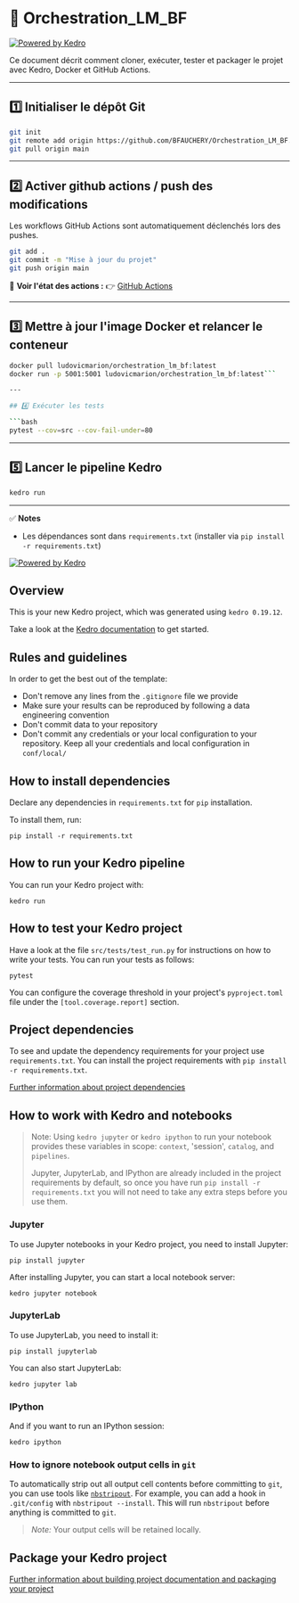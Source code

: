 # 🚀 Orchestration_LM_BF

[![Powered by Kedro](https://img.shields.io/badge/powered_by-kedro-ffc900?logo=kedro)](https://kedro.org)

Ce document décrit comment cloner, exécuter, tester et packager le projet avec Kedro, Docker et GitHub Actions.

---

## 1️⃣ Initialiser le dépôt Git

```bash
git init
git remote add origin https://github.com/BFAUCHERY/Orchestration_LM_BF.git
git pull origin main
```

---

## 2️⃣ Activer github actions / push des modifications

Les workflows GitHub Actions sont automatiquement déclenchés lors des pushes.

```bash
git add .
git commit -m "Mise à jour du projet"
git push origin main
```

🔗 **Voir l'état des actions :**
👉 [GitHub Actions](https://github.com/BFAUCHERY/Orchestration_LM_BF/actions)

---

## 3️⃣ Mettre à jour l'image Docker et relancer le conteneur

```bash
docker pull ludovicmarion/orchestration_lm_bf:latest
docker run -p 5001:5001 ludovicmarion/orchestration_lm_bf:latest```

---

## 4️⃣ Exécuter les tests

```bash
pytest --cov=src --cov-fail-under=80
```

---

## 5️⃣ Lancer le pipeline Kedro

```bash
kedro run
```

---

✅ **Notes**
- Les dépendances sont dans `requirements.txt` (installer via `pip install -r requirements.txt`)





[![Powered by Kedro](https://img.shields.io/badge/powered_by-kedro-ffc900?logo=kedro)](https://kedro.org)

## Overview

This is your new Kedro project, which was generated using `kedro 0.19.12`.

Take a look at the [Kedro documentation](https://docs.kedro.org) to get started.

## Rules and guidelines

In order to get the best out of the template:

* Don't remove any lines from the `.gitignore` file we provide
* Make sure your results can be reproduced by following a data engineering convention
* Don't commit data to your repository
* Don't commit any credentials or your local configuration to your repository. Keep all your credentials and local configuration in `conf/local/`

## How to install dependencies

Declare any dependencies in `requirements.txt` for `pip` installation.

To install them, run:

```
pip install -r requirements.txt
```

## How to run your Kedro pipeline

You can run your Kedro project with:

```
kedro run
```

## How to test your Kedro project

Have a look at the file `src/tests/test_run.py` for instructions on how to write your tests. You can run your tests as follows:

```
pytest
```

You can configure the coverage threshold in your project's `pyproject.toml` file under the `[tool.coverage.report]` section.


## Project dependencies

To see and update the dependency requirements for your project use `requirements.txt`. You can install the project requirements with `pip install -r requirements.txt`.

[Further information about project dependencies](https://docs.kedro.org/en/stable/kedro_project_setup/dependencies.html#project-specific-dependencies)

## How to work with Kedro and notebooks

> Note: Using `kedro jupyter` or `kedro ipython` to run your notebook provides these variables in scope: `context`, 'session', `catalog`, and `pipelines`.
>
> Jupyter, JupyterLab, and IPython are already included in the project requirements by default, so once you have run `pip install -r requirements.txt` you will not need to take any extra steps before you use them.

### Jupyter
To use Jupyter notebooks in your Kedro project, you need to install Jupyter:

```
pip install jupyter
```

After installing Jupyter, you can start a local notebook server:

```
kedro jupyter notebook
```

### JupyterLab
To use JupyterLab, you need to install it:

```
pip install jupyterlab
```

You can also start JupyterLab:

```
kedro jupyter lab
```

### IPython
And if you want to run an IPython session:

```
kedro ipython
```

### How to ignore notebook output cells in `git`
To automatically strip out all output cell contents before committing to `git`, you can use tools like [`nbstripout`](https://github.com/kynan/nbstripout). For example, you can add a hook in `.git/config` with `nbstripout --install`. This will run `nbstripout` before anything is committed to `git`.

> *Note:* Your output cells will be retained locally.

## Package your Kedro project

[Further information about building project documentation and packaging your project](https://docs.kedro.org/en/stable/tutorial/package_a_project.html)

